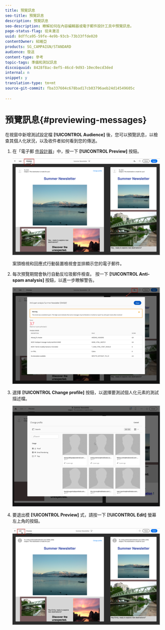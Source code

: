 ```yaml
---
title: 預覽訊息
seo-title: 預覽訊息
description: 預覽訊息
seo-description: 瞭解如何在內容編輯器或電子郵件設計工具中預覽訊息。
page-status-flag: 從未激活
uuid: 8dffca95-59fe-4e9b-93cb-73b33ffde020
contentOwner: 紹維亞
products: SG_CAMPAIGN/STANDARD
audience: 發送
content-type: 參考
topic-tags: 準備和測試訊息
discoiquuid: 8428f8ac-8ef5-46cd-9d93-10ec0ecd3ded
internal: n
snippet: y
translation-type: tm+mt
source-git-commit: fba337604c678bad17cb03796aeb24d14549605c

---
```



# 預覽訊息{#previewing-messages}

在視窗中新增測試設定檔 **[!UICONTROL Audience]** 後，您可以預覽訊息，以檢查其個人化狀況，以及收件者如何看到您的傳送。

1. 在「電子郵 [件設計器](../../designing/using/overview.md)」中，按一下 **[!UICONTROL Preview]** 按鈕。

   ![](assets/sending_preview.png)

   案頭檢視和回應式行動裝置檢視會並排顯示您的電子郵件。

1. 每次預覽期間會執行自動反垃圾郵件檢查。 按一下 **[!UICONTROL Anti-spam analysis]** 按鈕，以進一步瞭解警告。

   ![](assets/sending_anti-spam_analysis.png)

1. 選擇 **[!UICONTROL Change profile]** 按鈕，以選擇要測試個人化元素的測試描述檔。

   ![](assets/sending_test-profile.png)

1. 要退出模 **[!UICONTROL Preview]** 式，請按一下 **[!UICONTROL Edit]** 螢幕左上角的按鈕。

   ![](assets/sending_preview_edit.png)

